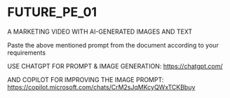 # FUTURE_PE_01
A MARKETING VIDEO WITH AI-GENERATED IMAGES AND TEXT

Paste the above mentioned prompt from the document according to your requirements

USE CHATGPT FOR PROMPT &  IMAGE GENERATION: https://chatgpt.com/

AND COPILOT FOR IMPROVING THE IMAGE PROMPT: https://copilot.microsoft.com/chats/CrM2sJqMKcyQWxTCKBbuy
